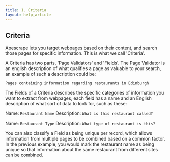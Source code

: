```yaml
---
title: 1. Criteria
layout: help_article
---
```


## Criteria

Apescrape lets you target webpages based on their content, and search those pages for specific information. This is what we call 'Criteria'.

A Criteria has two parts, 'Page Validators' and 'Fields'. The Page Validator is an english description of what qualifies a page as valuable to your search, an example of such a description could be:

`Pages containing information regarding restaurants in Edinburgh`

The Fields of a Criteria describes the specific categories of information you want to extract from webpages, each field has a name and an English description of what sort of data to look for, such as these:

Name: `Restaurant Name`
Description: `What is this restaurant called?`

Name: `Restaurant Type`
Description: `What type of restaurant is this?`

You can also classify a Field as being unique per record, which allows information from multiple pages to be combined based on a common factor. In the previous example, you would mark the restaurant name as being unique so that information about the same restaurant from different sites can be combined.